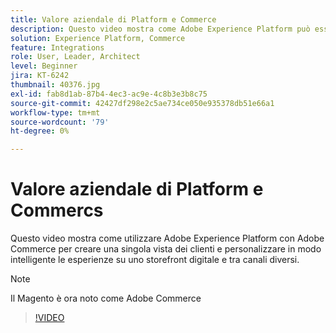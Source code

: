 ```yaml
---
title: Valore aziendale di Platform e Commerce
description: Questo video mostra come Adobe Experience Platform può essere utilizzato con il Magento Commerce per creare una singola vista dei clienti e personalizzare in modo intelligente le esperienze su uno storefront digitale e tra canali diversi.
solution: Experience Platform, Commerce
feature: Integrations
role: User, Leader, Architect
level: Beginner
jira: KT-6242
thumbnail: 40376.jpg
exl-id: fab8d1ab-87b4-4ec3-ac9e-4c8b3e3b8c75
source-git-commit: 42427df298e2c5ae734ce050e935378db51e66a1
workflow-type: tm+mt
source-wordcount: '79'
ht-degree: 0%

---
```


# Valore aziendale di Platform e Commercs

Questo video mostra come utilizzare Adobe Experience Platform con Adobe Commerce per creare una singola vista dei clienti e personalizzare in modo intelligente le esperienze su uno storefront digitale e tra canali diversi.

>[!NOTE]
>
> Il Magento è ora noto come Adobe Commerce


>[!VIDEO](https://video.tv.adobe.com/v/40376?quality=12&learn=on)

